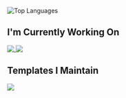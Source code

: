 ![Top Languages](https://github-readme-stats.vercel.app/api/top-langs/?username=k2bd&hide=html,css,javascript,dockerfile,shell&layout=compact&theme=cobalt2)

## I'm Currently Working On

<a href="https://github.com/k2bd/advent-readme-stars">
  <img align="top" src="https://github-readme-stats.vercel.app/api/pin/?username=k2bd&repo=advent-readme-stars&theme=cobalt2" />
</a>
<a href="https://github.com/k2bd/advent-of-code">
  <img align="top" src="https://github-readme-stats.vercel.app/api/pin/?username=k2bd&repo=advent-of-code&theme=cobalt2" />
</a>


## Templates I Maintain

<a href="https://github.com/k2bd/action-python-poetry">
  <img align="top" src="https://github-readme-stats.vercel.app/api/pin/?username=k2bd&repo=action-python-poetry&theme=cobalt2" />
</a>

<!--
**k2bd/k2bd** is a ✨ _special_ ✨ repository because its `README.md` (this file) appears on your GitHub profile.

Here are some ideas to get you started:

- 🔭 I’m currently working on ...
- 🌱 I’m currently learning ...
- 👯 I’m looking to collaborate on ...
- 🤔 I’m looking for help with ...
- 💬 Ask me about ...
- 📫 How to reach me: ...
- 😄 Pronouns: ...
- ⚡ Fun fact: ...
-->
